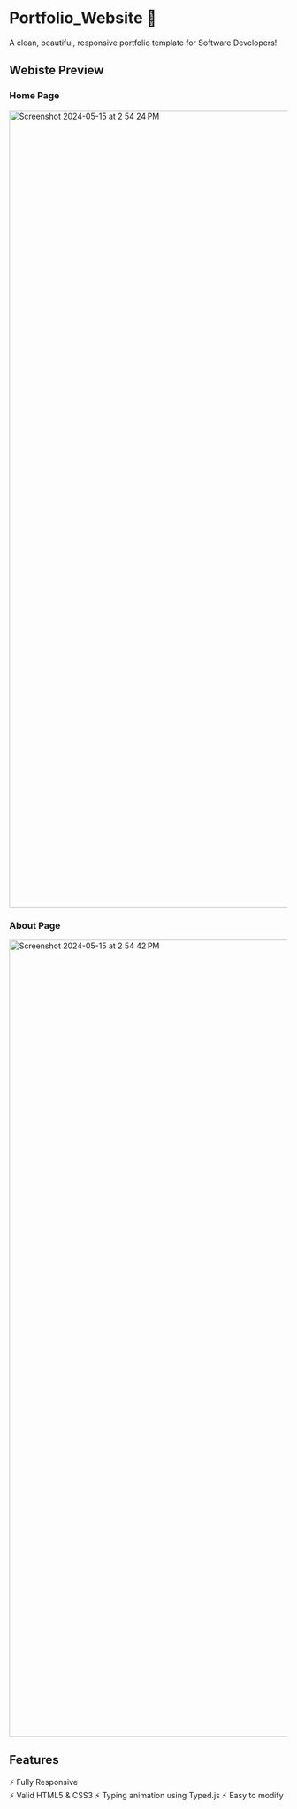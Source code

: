 # Portfolio_Website 📖
A clean, beautiful, responsive portfolio template for Software Developers!

## Webiste Preview

### Home Page
<img width="1440" alt="Screenshot 2024-05-15 at 2 54 24 PM" src="https://github.com/user-attachments/assets/ddb3ffc8-9011-40b2-a261-25e0f1274d4c">

### About Page
<img width="1440" alt="Screenshot 2024-05-15 at 2 54 42 PM" src="https://github.com/user-attachments/assets/739d76d9-3363-4d2a-91b8-7aa13f32da5a">

## Features

⚡️ Fully Responsive <br>
⚡️ Valid HTML5 & CSS3
⚡️ Typing animation using Typed.js
⚡️ Easy to modify

